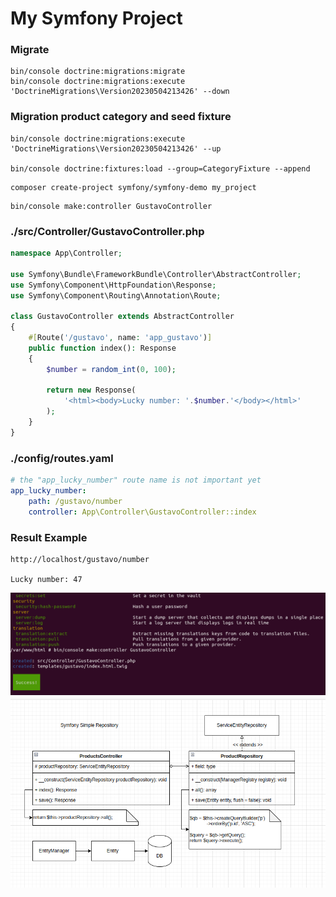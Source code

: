 # My Symfony Project

### Migrate
```
bin/console doctrine:migrations:migrate
bin/console doctrine:migrations:execute 'DoctrineMigrations\Version20230504213426' --down
```

### Migration product category and seed fixture
```
bin/console doctrine:migrations:execute 'DoctrineMigrations\Version20230504213426' --up

bin/console doctrine:fixtures:load --group=CategoryFixture --append
```

```
composer create-project symfony/symfony-demo my_project
```

```
bin/console make:controller GustavoController
```

### ./src/Controller/GustavoController.php
```php
namespace App\Controller;

use Symfony\Bundle\FrameworkBundle\Controller\AbstractController;
use Symfony\Component\HttpFoundation\Response;
use Symfony\Component\Routing\Annotation\Route;

class GustavoController extends AbstractController
{
    #[Route('/gustavo', name: 'app_gustavo')]
    public function index(): Response
    {
        $number = random_int(0, 100);

        return new Response(
            '<html><body>Lucky number: '.$number.'</body></html>'
        );
    }
}
```

### ./config/routes.yaml
```yaml
# the "app_lucky_number" route name is not important yet
app_lucky_number:
    path: /gustavo/number
    controller: App\Controller\GustavoController::index
```

### Result Example
```
http://localhost/gustavo/number

Lucky number: 47

```

![](./imgs/makeController.png)
<br>
![Repository](./imgs/SymfonySimpleRepository.png)
